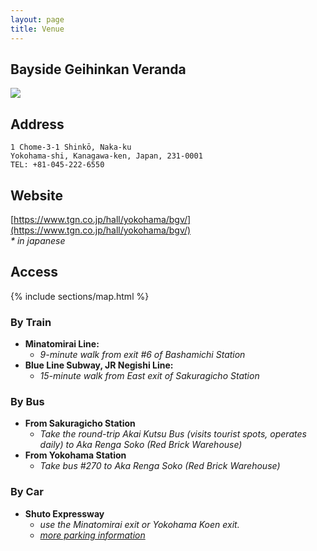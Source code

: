 ```yaml
---
layout: page
title: Venue
---
```


## Bayside Geihinkan Veranda

![](https://wpcontents.weddingpark.net/image/hall/1ddf/thumb600x600/6hSXpoB3WvCBq7DGosjxc78gK9QB1Vg7.jpg)

## Address
```
1 Chome-3-1 Shinkō, Naka-ku
Yokohama-shi, Kanagawa-ken, Japan, 231-0001
TEL: +81-045-222-6550
```

## Website
[https://www.tgn.co.jp/hall/yokohama/bgv/](https://www.tgn.co.jp/hall/yokohama/bgv/)   
_* in japanese_

## Access

{% include sections/map.html %}   

### By Train

- **Minatomirai Line:**
  - _9-minute walk from exit #6 of Bashamichi Station_
- **Blue Line Subway, JR Negishi Line:**
  - _15-minute walk from East exit of Sakuragicho Station_

### By Bus
- **From Sakuragicho Station**
  - _Take the round-trip Akai Kutsu Bus (visits tourist spots, operates daily) to Aka Renga Soko (Red Brick Warehouse)_
- **From Yokohama Station**
  - _Take bus #270 to Aka Renga Soko (Red Brick Warehouse)_

### By Car
- **Shuto Expressway**
  - _use the Minatomirai exit or Yokohama Koen exit._
  - _[more parking information](https://www.marineandwalk.jp/en/#services-parking)_
